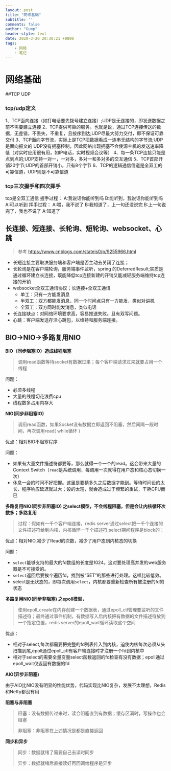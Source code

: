 ```yaml
---
layout: post
title: "网络基础"
subtitle: ''
comments: false
author: "Gump"
header-style: text
date: 2020-3-20 20:30:21 +0800
tags:
    - 网络
    - 笔记
---
```


# 网络基础

##TCP UDP
### tcp/udp定义
1、TCP面向连接（如打电话要先拨号建立连接）;UDP是无连接的，即发送数据之前不需要建立连接
2、TCP提供可靠的服务。也就是说，通过TCP连接传送的数据，无差错，不丢失，不重复，且按序到达;UDP尽最大努力交付，即不保证可靠交付
3、TCP面向字节流，实际上是TCP把数据看成一连串无结构的字节流;UDP是面向报文的
UDP没有拥塞控制，因此网络出现拥塞不会使源主机的发送速率降低（对实时应用很有用，如IP电话，实时视频会议等）
4、每一条TCP连接只能是点到点的;UDP支持一对一，一对多，多对一和多对多的交互通信
5、TCP首部开销20字节;UDP的首部开销小，只有8个字节
6、TCP的逻辑通信信道是全双工的可靠信道，UDP则是不可靠信道
### tcp三次握手和四次挥手
tcp是全双工通信 
握手过程：
A:我说话你能听到吗
B:能听到，我说话你能听到吗
A:可以听到
挥手过程：
A:喂，我不说了
B:我知道了，上一句还没说完
B:上一句说完了，我也不说了
A:知道了

## 长连接、短连接、长轮询、短轮询、websocket、心跳

 > 参考 https://www.cnblogs.com/stateis0/p/9255966.html

- 长短连接主要取决服务端和客户端是否主动去关闭了连接；
- 长轮询是在客户端轮询，服务端事件监听，spring 的DeferredResult;实质是通过循环建立长连接，既能降低tcp连接新建的开销又能减轻服务端维持tcp连接的开销
- websocket全双工通讯协议；长连接+全双工通讯
  - 单工：只有一方能发消息
  - 半双工：双方都能发消息，同一个时间点只有一方能发，类似对讲机
  - 全双工：双方同时能发消息，类似电话
- 长连接缺点：对网络环境要求高，容易推送失败。且有双写问题。
- 心跳：客户端发送存活心跳包，以维持和服务端连接。



## BIO->NIO->多路复用NIO

**BIO（同步阻塞IO）造成线程阻塞**

> 调用read函数等待socket有数据过来；每个客户端请求过来就要占用一个线程

  问题：

- 必须多线程
- 大量的线程切花浪费cpu
- 线程数多占用内存大

**NIO(同步非阻塞IO)**

> 调用read函数，如果Socket没有数据立即返回不阻塞，然后间隔一段时间，再次调用read( while循环 )

优点：相对BIO不阻塞程序

问题：

- 如果有大量文件描述符都要等，那么就得一个一个的read。这会带来大量的Context Switch（`read`是系统调用，每调用一次就得在用户态和核心态切换一次）
- 休息一会的时间不好把握。这里是要猜多久之后数据才能到。等待时间设的太长，程序响应延迟就过大；设的太短，就会造成过于频繁的重试，干耗CPU而已

**多路复用NIO(同步非阻塞IO) 之select模型，不会线程阻塞，但是会让内核循环次数多；多路复用**

> 过程：假如有一千个客户端连接，redis server通过select把一千个连接的文件描述符给到内核，内核循环一千个描述符;select期间程序是block的；

优点：相对NIO,减少了Read的次数，减少了用户态到内核态的切换

问题：

- `select`能够支持的最大的fd数组的长度是1024。这对要处理高并发的web服务器是不可接受的。
- `select`返回后要挨个遍历fd，找到被“SET”的那些进行处理。这样比较低效。
-  select是无状态的，即每次调用`select`，内核都要重新检查所有被注册的fd的状态



**多路复用NIO(同步非阻塞)  之epoll模型，**

> 使用epoll_create在内存创建一个数据表，通过epoll_ctl管理要监听的文件描述符；最终通过事件机制，有数据写入后内核把有数据的文件描述符放到一个指定位置，redis server的epoll_wait循环读取这个空间

优点：

- 相对于select,每次都需要把完整的fd列表传入到内核，迫使内核每次必须从头扫描到尾,epoll通过epoll_ctl有客户端连接时才注册一个fd到内核中
- 相对于select的需要全量变量select函数返回的fd检查有没有数据；epoll通过epoll_wait仅返回有数据的fd

**AIO(异步非阻塞)**

由于AIO比NIO没有明显的性能优势，代码实现比NIO复杂，发展不太理想，Redis和Netty都没有用

**阻塞与非阻塞**

> 阻塞：没有数据传过来时，读会阻塞直到有数据；缓存区满时，写操作也会阻塞
>
> 非阻塞：非阻塞在上述情况是都是直接返回

**同步和异步**

> 同步：数据就绪了需要自己去读时同步
>
> 异步：数据就绪后直接读好再回调给程序是异步